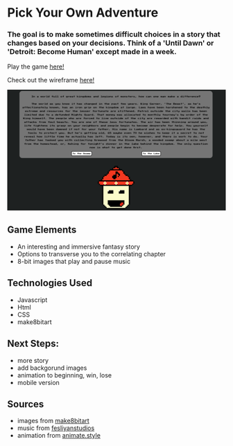 
# Pick Your Own Adventure

<h3>  The goal is to make sometimes difficult choices in a story that changes based on your decisions.  Think of a 'Until Dawn' or 'Detroit: Become Human' except made in a week. </h3>

Play the game [here!](https://pick-your-own-adventure.netlify.app/) 

Check out the wireframe [here!](https://handsome-acorn-a8a.notion.site/Pick-Your-Own-Adventure-Plan-87b97c6de37e4b698aec19d83dfe290b)

![screenshot of the the game](assets/README-screenshot.png)

<h2> Game Elements </h2>

- An interesting and immersive fantasy story
- Options to transverse you to the correlating chapter
-  8-bit images that play and pause music
<h2> Technologies Used </h2>

- Javascript
- Html
- CSS
- make8bitart
<h2> Next Steps: </h2>

- more story
- add backgorund images
- animation to beginning, win, lose
- mobile version 
<h2> Sources </h2>

- images from [make8bitart](https://make8bitart.com/)
- music from [fesliyanstudios](https://www.fesliyanstudios.com/)
- animation from [animate.style](https://animate.style/)